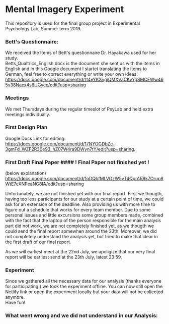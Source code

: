 # Mental Imagery Experiment
This repository is used for the final group project in Experimental Psychology Lab, Summer term 2019. 

### Bett's Questionnaire:
We received the Items of Bett's questionnaire Dr. Hayakawa used for her study. <br/>
Betts_Qualtrics_English.docx is the document she sent us with the items in English and in this Google document I startet translating the items to German, feel free to correct everything or write your own ideas: <br/>
https://docs.google.com/document/d/1t4eYKXvgiQMXVaCKvYgSMCEWw465v38Nacx4s6UGycc/edit?usp=sharing 


### Meetings
We met Thursdays during the regular timeslot of PsyLab and held extra meetings individually.

### First Design Plan
Google Docs Link for editing:
https://docs.google.com/document/d/17NYOGDbZc-3gmFd_WZF2R30e93_hZ07W4ra9DWyn7tY/edit?usp=sharing.


### First Draft Final Paper #### ! Final Paper not finished yet !
(below explanation)
https://docs.google.com/document/d/1oDQbfMLVGzW5vT4QorAR9k7Orup8WtE7eXNPeaNG8IA/edit?usp=sharing

Unfortunately, we are not finished yet with our final report.
First we thougth, having too less participants for our study at a certain point of time, we could ask for an extension of the deadline. Also providing us with more time to figure out a schedule that works for every team member. Due to some personal issues and little excursions some group members made, combined with the fact that the laptop of the person responsible for the main analysis part did not work, we are not completely finished yet, as we thougth we could send the final report somewhen around the 23th. Moreover, we did not completely understand the analysis yet, but tried to make that clear in the first draft of our final report.

As we will earliest meet at the 22nd July, we apoligize that our very final report will be earliest send at the 23th July, latest 23:59.

### Experiment
Since we gathered all the necessary data for our analysis (thanks everyone for participating!) we took the experiment offline. You can now still open the Netlify link or open the experiment locally but your data will not be collected anymore. <br/> Have fun! 

### What went wrong and we did not understand in our Analysis:

